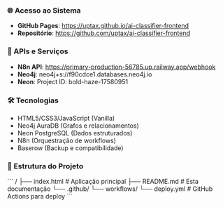 ### 🌐 Acesso ao Sistema

- **GitHub Pages**: https://uptax.github.io/ai-classifier-frontend
- **Repositório**: https://github.com/uptax/ai-classifier-frontend

### 🔗 APIs e Serviços

- **N8n API**: https://primary-production-56785.up.railway.app/webhook
- **Neo4j**: neo4j+s://f90cdce1.databases.neo4j.io
- **Neon**: Project ID: bold-haze-17580951

### 🛠️ Tecnologias

- HTML5/CSS3/JavaScript (Vanilla)
- Neo4j AuraDB (Grafos e relacionamentos)
- Neon PostgreSQL (Dados estruturados)
- N8n (Orquestração de workflows)
- Baserow (Backup e compatibilidade)

### 📁 Estrutura do Projeto

\`\`\`
/
├── index.html          # Aplicação principal
├── README.md           # Esta documentação
└── .github/
    └── workflows/
        └── deploy.yml  # GitHub Actions para deploy
\`\`\`
